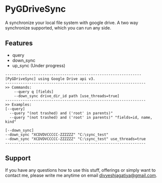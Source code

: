 # PyGDriveSync
A synchronize your local file system with google drive. A two way synchronize supported, which you can run any side.

## Features
- query
- down_sync
- up_sync (Under progress)

```
--------------------------------------------------------------
[PyGDriveSync] using Google Drive api v3.
----------------------------------------------------------------
>> Commands:
    --query q [fields]
    --down_sync drive_dir_id path [use_threads=true]
----------------------------------------------------------------
>> Examples:
[--query]
  --query "(not trashed) and ('root' in parents)"
  --query "(not trashed) and ('root' in parents)" "fields=id, name, kind"

[--down_sync]
--down_sync "XCDVDVCCCCC-ZZZZZZ" "C:\sync_test"
--down_sync "XCDVDVCCCCC-ZZZZZZ" "C:\sync_test" use_threads=true
----------------------------------------------------------------
```


## Support

If you have any questions how to use this stuff, offerings or simply want to contact me, please write me anytime on email [divyeshjagatiya@gmail.com](mailto:divyeshjagatiya@gmail.com).
